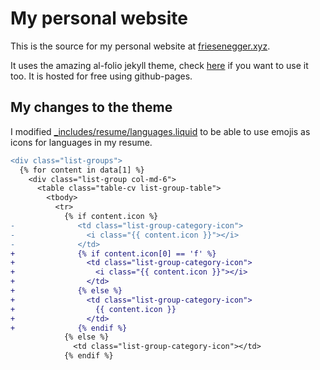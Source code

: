 # My personal website

This is the source for my personal website at [friesenegger.xyz](https://friesenegger.xyz).

It uses the amazing al-folio jekyll theme, check [here](https://github.com/alshedivat/al-folio) if you want to use it too. It is hosted for free using github-pages.

## My changes to the theme

I modified [\_includes/resume/languages.liquid](_includes/resume/languages.liquid) to be able to use emojis as icons for languages in my resume.

```diff
<div class="list-groups">
  {% for content in data[1] %}
    <div class="list-group col-md-6">
      <table class="table-cv list-group-table">
        <tbody>
          <tr>
            {% if content.icon %}
-              <td class="list-group-category-icon">
-                <i class="{{ content.icon }}"></i>
-              </td>
+              {% if content.icon[0] == 'f' %}
+                <td class="list-group-category-icon">
+                  <i class="{{ content.icon }}"></i>
+                </td>
+              {% else %}
+                <td class="list-group-category-icon">
+                  {{ content.icon }}
+                </td>
+              {% endif %}
            {% else %}
              <td class="list-group-category-icon"></td>
            {% endif %}
```
